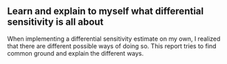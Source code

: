 Learn and explain to myself what differential sensitivity is all about
----------------------------------------------------------------------

When implementing a differential sensitivity estimate on my own, I realized that there are different possible ways of doing so.
This report tries to find common ground and explain the different ways.

